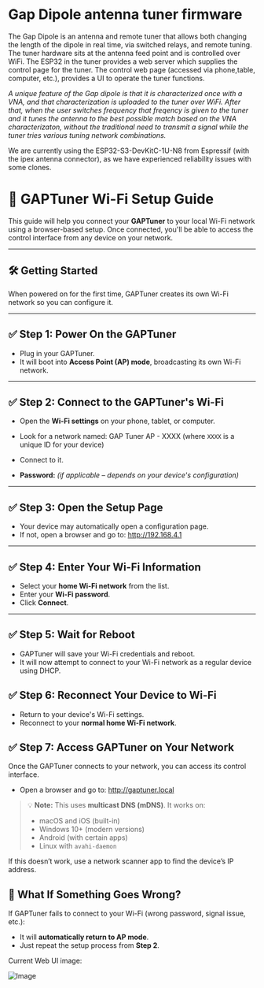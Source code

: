 # Gap Dipole antenna tuner firmware

The Gap Dipole is an antenna and remote tuner that allows both changing the length of the dipole in real time, via switched relays, and remote tuning.   The tuner hardware sits at the antenna feed point and is controlled over WiFi.   The ESP32 in the tuner provides a web server which supplies the control page for the tuner.  The control web page (accessed via phone,table, computer, etc.), provides a UI to operate the tuner functions.

*A unique feature of the Gap dipole is that it is characterized once with a VNA, and that characterization is uploaded to the tuner over WiFi.  After that, when the user switches frequency that freqency is given to the tuner and it tunes the antenna to the best possible match based on the VNA characterizaton, without the traditional need to transmit a signal while the tuner tries various tuning network combinations.*

We are currently using the ESP32-S3-DevKitC-1U-N8 from Espressif (with the ipex antenna connector), as we have experienced reliability issues with some clones.

# 📡 GAPTuner Wi-Fi Setup Guide

This guide will help you connect your **GAPTuner** to your local Wi-Fi network using a browser-based setup. Once connected, you'll be able to access the control interface from any device on your network.

---

## 🛠️ Getting Started

When powered on for the first time, GAPTuner creates its own Wi-Fi network so you can configure it.

---

## ✅ Step 1: Power On the GAPTuner

- Plug in your GAPTuner.
- It will boot into **Access Point (AP) mode**, broadcasting its own Wi-Fi network.

---

## ✅ Step 2: Connect to the GAPTuner's Wi-Fi

- Open the **Wi-Fi settings** on your phone, tablet, or computer.
- Look for a network named:  GAP Tuner AP - XXXX
(where `XXXX` is a unique ID for your device)

- Connect to it.  
- **Password:** _(if applicable – depends on your device's configuration)_

---

## ✅ Step 3: Open the Setup Page

- Your device may automatically open a configuration page.  
- If not, open a browser and go to: http://192.168.4.1


---

## ✅ Step 4: Enter Your Wi-Fi Information

- Select your **home Wi-Fi network** from the list.
- Enter your **Wi-Fi password**.
- Click **Connect**.

---

## ✅ Step 5: Wait for Reboot

- GAPTuner will save your Wi-Fi credentials and reboot.
- It will now attempt to connect to your Wi-Fi network as a regular device using DHCP.


## ✅ Step 6: Reconnect Your Device to Wi-Fi

- Return to your device's Wi-Fi settings.
- Reconnect to your **normal home Wi-Fi network**.


## ✅ Step 7: Access GAPTuner on Your Network

Once the GAPTuner connects to your network, you can access its control interface.

- Open a browser and go to: http://gaptuner.local


> 💡 **Note:** This uses **multicast DNS (mDNS)**. It works on:
> - macOS and iOS (built-in)
> - Windows 10+ (modern versions)
> - Android (with certain apps)
> - Linux with `avahi-daemon`

If this doesn’t work, use a network scanner app to find the device’s IP address.


## 🔄 What If Something Goes Wrong?

If GAPTuner fails to connect to your Wi-Fi (wrong password, signal issue, etc.):

- It will **automatically return to AP mode**.
- Just repeat the setup process from **Step 2**.


Current Web UI image:

![Image](https://github.com/user-attachments/assets/aa330623-e645-4571-9226-5e76ad633da7)











